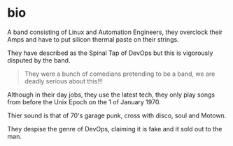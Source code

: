 # bio

A band consisting of Linux and Automation Engineers, they overclock their Amps and have to put silicon thermal paste on their strings.

They have described as the Spinal Tap of DevOps but this is vigorously disputed by the band.

> They were a bunch of comedians pretending to be a band, we are deadly serious about this!!!

Although in their day jobs, they use the latest tech, they only play songs from before the Unix Epoch on the 1 of January 1970.

Thier sound is that of 70's garage punk, cross with disco, soul and Motown.

They despise the genre of DevOps, claiming it is fake and it sold out to the man.
